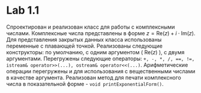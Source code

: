 # Lab 1.1
Спроектирован и реализован класс для работы с комплексными числами.
Комплексные числа представлены в форме $z = \text{Re}(z) + i \cdot \text{Im}(z).$
Для представления закрытых данных класса использованы переменные с плавающей точкой.
Реализованы следующие конструкторы: по умолчанию, с одним аргументом ( $\text{Re}(z)$ ), с двумя аргументами.
Перегружены следующие операторы: ```+, -, *, /, ==, !=, istream& operator>>(...), ostream& operator<<(...)```.
Арифметические операции перегружены и для использования с вещественными числами в качестве аргумента.
Реализован метод для печати комплексного числа в показательной форме - ```void printExponentialForm()```.
